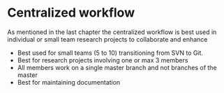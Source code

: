 # Centralized workflow

As mentioned in the last chapter the centralized workflow is best used in individual or small team research projects to collaborate and enhance

* Best used for small teams \(5 to 10\) transitioning from SVN to Git.
* Best for research projects involving one or max 3 members
* All members work on a single master branch and not branches of the master
* Best for maintaining documentation

